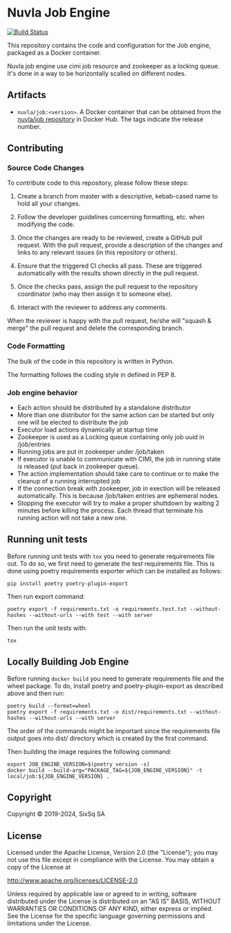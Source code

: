# Nuvla Job Engine

[![Build Status](https://github.com/nuvla/job-engine/actions/workflows/main.yml/badge.svg?branch=master)](https://github.com/nuvla/job-engine/actions/workflows/main.yml)

This repository contains the code and configuration for the Job engine, 
packaged as a Docker container. 

Nuvla job engine use cimi job resource and zookeeper as a locking queue. 
It's done in a way to be horizontally scalled on different nodes.

## Artifacts

 - `nuvla/job:<version>`. A Docker container that can be obtained from
   the [nuvla/job repository](https://hub.docker.com/r/nuvla/job)
   in Docker Hub. The tags indicate the release number.

## Contributing

### Source Code Changes

To contribute code to this repository, please follow these steps:

 1. Create a branch from master with a descriptive, kebab-cased name
    to hold all your changes.

 2. Follow the developer guidelines concerning formatting, etc. when
    modifying the code.
   
 3. Once the changes are ready to be reviewed, create a GitHub pull
    request.  With the pull request, provide a description of the
    changes and links to any relevant issues (in this repository or
    others). 
   
 4. Ensure that the triggered CI checks all pass.  These are triggered
    automatically with the results shown directly in the pull request.

 5. Once the checks pass, assign the pull request to the repository
    coordinator (who may then assign it to someone else).

 6. Interact with the reviewer to address any comments.

When the reviewer is happy with the pull request, he/she will "squash
& merge" the pull request and delete the corresponding branch.


### Code Formatting

The bulk of the code in this repository is written in Python.

The formatting follows the coding style in defined in PEP 8.


### Job engine behavior

 - Each action should be distributed by a standalone distributor
 - More than one distributor for the same action can be started but only
   one will be elected to distribute the job
 - Executor load actions dynamically at startup time
 - Zookeeper is used as a Locking queue containing only job uuid in 
   /job/entries
 - Running jobs are put in zookeeper under /job/taken
 - If executor is unable to communicate with CIMI, the job in running 
   state is released (put back in zookeeper queue).
 - The action implementation should take care to continue or to make the 
   cleanup of a running interrupted job
 - If the connection break with zookeeper, job in exection will be 
   released automatically. This is because /job/taken entries 
   are ephemeral nodes.
 - Stopping the executor will try to make a proper shuttdown by waiting 
   2 minutes before killing the process. Each thread that terminate his 
   running action will not take a new one.

## Running unit tests
Before running unit tests with `tox` you need to generate requirements file out. To do so, we first need to
generate the test requirements file. This is done using poetry requirements exporter which can be installed as follows:

```shell
pip install poetry poetry-plugin-export
```

Then run export command:

```shell
poetry export -f requirements.txt -o requirements.test.txt --without-hashes --without-urls --with test --with server
```

Then run the unit tests with:

```shell
tox
```

## Locally Building Job Engine
Before running `docker build` you need to generate requirements file and the wheel package.
To do, install poetry and poetry-plugin-export as described above and then run:

```shell
poetry build --format=wheel
poetry export -f requirements.txt -o dist/requirements.txt --without-hashes --without-urls --with server
```
The order of the commands might be important since the requirements file output goes into dist/ directory which is created by the first command.



Then building the image requires the following command:
```shell
export JOB_ENGINE_VERSION=$(poetry version -s)
docker build --build-arg="PACKAGE_TAG=${JOB_ENGINE_VERSION}" -t local/job:${JOB_ENGINE_VERSION} .
```


## Copyright

Copyright &copy; 2019-2024, SixSq SA

## License

Licensed under the Apache License, Version 2.0 (the "License"); you
may not use this file except in compliance with the License.  You may
obtain a copy of the License at

http://www.apache.org/licenses/LICENSE-2.0

Unless required by applicable law or agreed to in writing, software
distributed under the License is distributed on an "AS IS" BASIS,
WITHOUT WARRANTIES OR CONDITIONS OF ANY KIND, either express or
implied.  See the License for the specific language governing
permissions and limitations under the License.
